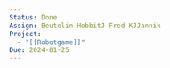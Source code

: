 ```yaml
---
Status: Done
Assign: Beutelin HobbitJ Fred KJJannik
Project:
  - "[[Robotgame]]"
Due: 2024-01-25
---
```

